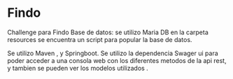 # Findo
Challenge para Findo
Base de datos: se utilizo Maria DB
en la carpeta resources se encuentra un script para popular la base de datos. 

Se utilizo Maven , y Springboot.
Se utilizo la dependencia Swager ui para poder acceder a una consola web con los diferentes metodos de la api rest, 
y tambien se pueden ver los modelos utilizados . 


